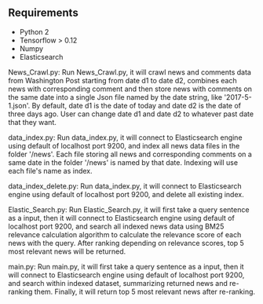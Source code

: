 ## Requirements

- Python 2
- Tensorflow > 0.12
- Numpy
- Elasticsearch

News_Crawl.py: Run News_Crawl.py, it will crawl news and comments data from Washington Post starting from date d1 to date d2, combines each news with corresponding comment and then store news with comments on the same date into a single Json file named by the date string, like '2017-5-1.json'. By default, date d1 is the date of today and date d2 is the date of three days ago. User can change date d1 and date d2 to whatever past date that they want. 


data_index.py: Run data_index.py, it will connect to Elasticsearch engine using default of localhost port 9200, and index all news data files in the folder '/news'. Each file storing all news and corresponding comments on a same date in the folder '/news' is named by that date. Indexing will use each file's name as index. 


data_index_delete.py: Run data_index.py, it will connect to Elasticsearch engine using default of localhost port 9200, and delete all existing index.


Elastic_Search.py: Run Elastic_Search.py, it will first take a query sentence as a input, then it will connect to Elasticsearch engine using default of localhost port 9200, and search all indexed news data using BM25 relevance calculation algorithm to calculate the relevance score of each news with the query. After ranking depending on relevance scores, top 5 most relevant news will be returned. 


main.py: Run main.py, it will first take a query sentence as a input, then it will connect to Elasticsearch engine using default of localhost port 9200, and search within indexed dataset, summarizing returned news and re-ranking them. Finally, it will return top 5 most relevant news after re-ranking.
